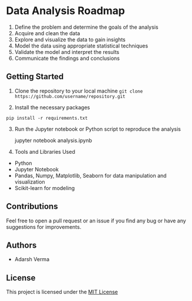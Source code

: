 # Data Analysis Roadmap

1. Define the problem and determine the goals of the analysis
2. Acquire and clean the data
3. Explore and visualize the data to gain insights
4. Model the data using appropriate statistical techniques
5. Validate the model and interpret the results
6. Communicate the findings and conclusions

## Getting Started
1. Clone the repository to your local machine
``` git clone https://github.com/username/repository.git ```

2. Install the necessary packages

``` pip install -r requirements.txt ```

3. Run the Jupyter notebook or Python script to reproduce the analysis

      jupyter notebook analysis.ipynb

4. Tools and Libraries Used

-  Python
-  Jupyter Notebook
-  Pandas, Numpy, Matplotlib, Seaborn for data manipulation and visualization
-  Scikit-learn for modeling

## Contributions
Feel free to open a pull request or an issue if you find any bug or have any suggestions for improvements.

## Authors
-  Adarsh Verma

## License
This project is licensed under the [MIT License](https://opensource.org/licenses/MIT)